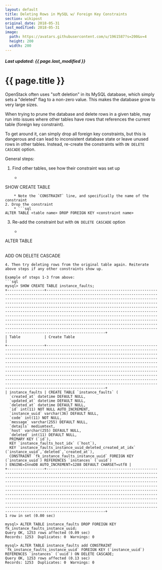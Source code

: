 ```yaml
---
layout: default
title: Deleting Rows in MySQL w/ Foreign Key Constraints
section: wikipost
original_date: 2018-05-31
last_modified: 2018-05-31
image:
  path: https://avatars.githubusercontent.com/u/1961587?s=200&v=4
  height: 200
  width: 200
---
```


##### *Last updated: {{ page.last_modified }}*

# {{ page.title }}
OpenStack often uses "soft deletion" in its MySQL database, which simply sets a "deleted" flag to a non-zero value. This makes the database grow to very large sizes.

When trying to prune the database and delete rows in a given table, may run into issues where other tables have rows that references the current table (foreign key constraint).

To get around it, can simply drop all foreign key constraints, but this is dangerous and can lead to inconsistent database state or leave unused rows in other tables.
Instead, re-create the constraints with `ON DELETE CASCADE` option.

General steps:
1. Find other tables, see how their constraint was set up
    * ```sql
SHOW CREATE TABLE <table name>
```
    * Note the `CONSTRAINT` line, and specifically the name of the constraint
2. Drop the constraint
    * ```sql
ALTER TABLE <table name> DROP FOREIGN KEY <constraint name>
```
3. Re-add the constraint but with `ON DELETE CASCADE` option
    * ```sql
ALTER TABLE <table name> ADD <entire constraint line> ON DELETE CASCADE
```
4. Then try deleting rows from the original table again. Reiterate above steps if any other constraints show up.

Example of steps 1-3 from above:
```sql
mysql> SHOW CREATE TABLE instance_faults;
+-----------------+-------------------------------------------------------------------------------------------------------------------------------------------------------------------------------------------------------------------------------------------------------------------------------------------------------------------------------------------------------------------------------------------------------------------------------------------------------------------------------------------------------------------------------------------------------------------------------------------------------------------------------------------------------------------------------------------------------------------------------------------------------+
| Table           | Create Table                                                                                                                                                                                                                                                                                                                                                                                                                                                                                                                                                                                                                                                                                                                                          |
+-----------------+-------------------------------------------------------------------------------------------------------------------------------------------------------------------------------------------------------------------------------------------------------------------------------------------------------------------------------------------------------------------------------------------------------------------------------------------------------------------------------------------------------------------------------------------------------------------------------------------------------------------------------------------------------------------------------------------------------------------------------------------------------+
| instance_faults | CREATE TABLE `instance_faults` (
  `created_at` datetime DEFAULT NULL,
  `updated_at` datetime DEFAULT NULL,
  `deleted_at` datetime DEFAULT NULL,
  `id` int(11) NOT NULL AUTO_INCREMENT,
  `instance_uuid` varchar(36) DEFAULT NULL,
  `code` int(11) NOT NULL,
  `message` varchar(255) DEFAULT NULL,
  `details` mediumtext,
  `host` varchar(255) DEFAULT NULL,
  `deleted` int(11) DEFAULT NULL,
  PRIMARY KEY (`id`),
  KEY `instance_faults_host_idx` (`host`),
  KEY `instance_faults_instance_uuid_deleted_created_at_idx` (`instance_uuid`,`deleted`,`created_at`),
  CONSTRAINT `fk_instance_faults_instance_uuid` FOREIGN KEY (`instance_uuid`) REFERENCES `instances` (`uuid`)
) ENGINE=InnoDB AUTO_INCREMENT=1288 DEFAULT CHARSET=utf8 |
+-----------------+-------------------------------------------------------------------------------------------------------------------------------------------------------------------------------------------------------------------------------------------------------------------------------------------------------------------------------------------------------------------------------------------------------------------------------------------------------------------------------------------------------------------------------------------------------------------------------------------------------------------------------------------------------------------------------------------------------------------------------------------------------+
1 row in set (0.00 sec)

mysql> ALTER TABLE instance_faults DROP FOREIGN KEY fk_instance_faults_instance_uuid;
Query OK, 1253 rows affected (0.09 sec)
Records: 1253  Duplicates: 0  Warnings: 0

mysql> ALTER TABLE instance_faults add CONSTRAINT `fk_instance_faults_instance_uuid` FOREIGN KEY (`instance_uuid`) REFERENCES `instances` (`uuid`) ON DELETE CASCADE;
Query OK, 1253 rows affected (0.13 sec)
Records: 1253  Duplicates: 0  Warnings: 0
```

